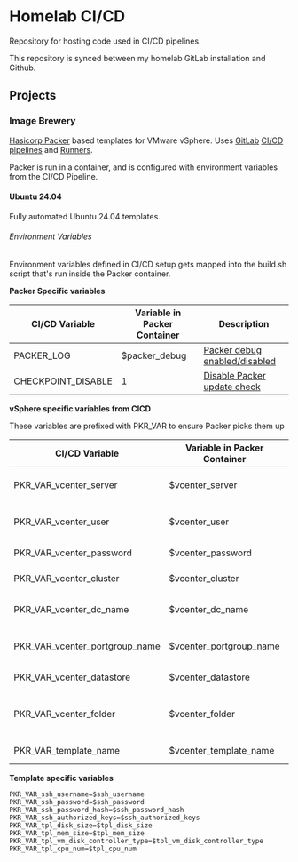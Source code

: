 # Homelab CI/CD

Repository for hosting code used in CI/CD pipelines.

This repository is synced between my homelab GitLab installation and Github.

## Projects

### Image Brewery

[Hasicorp Packer](https://www.packer.io/) based templates for VMware vSphere. Uses [GitLab](https://about.gitlab.com/) [CI/CD](https://docs.gitlab.com/ci/) [pipelines](https://docs.gitlab.com/ci/pipelines/) and [Runners](https://docs.gitlab.com/runner/).

Packer is run in a container, and is configured with environment variables from the CI/CD Pipeline.

#### Ubuntu 24.04

Fully automated Ubuntu 24.04 templates.

###### Environment Variables

Environment variables defined in CI/CD setup gets mapped into the build.sh script that's run inside the Packer container.

**Packer Specific variables**

CI/CD Variable | Variable in Packer Container | Description
---------|----------|---------
 PACKER_LOG | $packer_debug | [Packer debug enabled/disabled](https://developer.hashicorp.com/packer/docs/debugging) 
 CHECKPOINT_DISABLE | 1 | [Disable Packer update check](https://developer.hashicorp.com/packer/docs/configure#checkpoint_disable)

**vSphere specific variables from CICD**

These variables are prefixed with PKR_VAR to ensure Packer picks them up

CI/CD Variable | Variable in Packer Container | Description
---------|----------|---------
 PKR_VAR_vcenter_server | $vcenter_server | VMware vCenter host name
 PKR_VAR_vcenter_user | $vcenter_user | VMware vCenter username
 PKR_VAR_vcenter_password | $vcenter_password | Password for $vcenter_user
 PKR_VAR_vcenter_cluster | $vcenter_cluster | vCenter Cluster name
 PKR_VAR_vcenter_dc_name | $vcenter_dc_name | vCenter DataCenter name
 PKR_VAR_vcenter_portgroup_name | $vcenter_portgroup_name | PortGroup Name for the template
 PKR_VAR_vcenter_datastore | $vcenter_datastore | Datastore for the template
 PKR_VAR_vcenter_folder | $vcenter_folder | vCenter folder name to store the template in
 PKR_VAR_template_name | $vcenter_template_name | Template name

**Template specific variables**

```
PKR_VAR_ssh_username=$ssh_username
PKR_VAR_ssh_password=$ssh_password
PKR_VAR_ssh_password_hash=$ssh_password_hash
PKR_VAR_ssh_authorized_keys=$ssh_authorized_keys
PKR_VAR_tpl_disk_size=$tpl_disk_size
PKR_VAR_tpl_mem_size=$tpl_mem_size
PKR_VAR_tpl_vm_disk_controller_type=$tpl_vm_disk_controller_type
PKR_VAR_tpl_cpu_num=$tpl_cpu_num
```